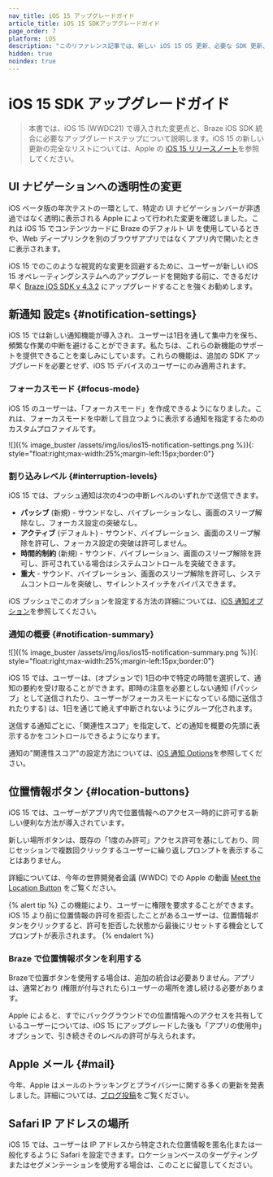 ```yaml
---
nav_title: iOS 15 アップグレードガイド
article_title: iOS 15 SDKアップグレードガイド
page_order: 7
platform: iOS
description: "このリファレンス記事では、新しい iOS 15 OS 更新、必要な SDK 更新、および新機能について説明します。"
hidden: true
noindex: true
---
```


# iOS 15 SDK アップグレードガイド

> 本書では、iOS 15 (WWDC21) で導入された変更点と、Braze iOS SDK 統合に必要なアップグレードステップについて説明します。iOS 15 の新しい更新の完全なリストについては、Apple の [iOS 15 リリースノート](https://developer.apple.com/documentation/ios-ipados-release-notes/ios-ipados-15-release-notes)を参照してください。


## UI ナビゲーションへの透明性の変更

iOS ベータ版の年次テストの一環として、特定の UI ナビゲーションバーが非透過ではなく透明に表示される Apple によって行われた変更を確認しました。これは iOS 15 でコンテンツカードに Braze のデフォルト UI を使用しているときや、Web ディープリンクを別のブラウザアプリではなくアプリ内で開いたときに表示されます。

iOS 15 でのこのような視覚的な変更を回避するために、ユーザーが新しい iOS 15 オペレーティングシステムへのアップグレードを開始する前に、できるだけ早く [Braze iOS SDK v 4.3.2][1] にアップグレードすることを強くお勧めします。

## 新通知 設定s {#notification-settings}

iOS 15 では新しい通知機能が導入され、ユーザーは1日を通して集中力を保ち、頻繁な作業の中断を避けることができます。私たちは、これらの新機能のサポートを提供できることを楽しみにしています。これらの機能は、追加の SDK アップグレードを必要とせず、iOS 15 デバイスのユーザーにのみ適用されます。

### フォーカスモード {#focus-mode}

iOS 15 のユーザーは、「フォーカスモード」を作成できるようになりました。これは、フォーカスモードを中断して目立つように表示する通知を指定するためのカスタムプロファイルです。

![]({% image_buster /assets/img/ios/ios15-notification-settings.png %}){: style="float:right;max-width:25%;margin-left:15px;border:0"}

### 割り込みレベル {#interruption-levels}

iOS 15 では、プッシュ通知は次の4つの中断レベルのいずれかで送信できます。

* **パッシブ** (新規) - サウンドなし、バイブレーションなし、画面のスリープ解除なし、フォーカス設定の突破なし。
* **アクティブ** (デフォルト) - サウンド、バイブレーション、画面のスリープ解除を許可し、フォーカス設定の突破は許可しません。
* **時間的制約** (新規) - サウンド、バイブレーション、画面のスリープ解除を許可し、許可されている場合はシステムコントロールを突破できます。
* **重大** \- サウンド、バイブレーション、画面のスリープ解除を許可し、システムコントロールを突破し、サイレントスイッチをバイパスできます。

iOS プッシュでこのオプションを設定する方法の詳細については、[iOS 通知オプション]({{site.baseurl}}/user_guide/message_building_by_channel/push/ios/notification_options/#interruption-level)を参照してください。

### 通知の概要 {#notification-summary}

![]({% image_buster /assets/img/ios/ios15-notification-summary.png %}){: style="float:right;max-width:25%;margin-left:15px;border:0"}

iOS 15 では、ユーザーは、(オプションで) 1日の中で特定の時間を選択して、通知の要約を受け取ることができます。即時の注意を必要としない通知 (「パッシブ」として送信されたり、ユーザーがフォーカスモードになっている間に送信されたりする) は、1日を通じて絶えず中断されないようにグループ化されます。

送信する通知ごとに、「関連性スコア」を指定して、どの通知を概要の先頭に表示するかをコントロールできるようになります。

通知の"関連性スコア"の設定方法については、[iOS 通知 Options]({{site.baseurl}}/user_guide/message_building_by_channel/push/ios/notification_options/#relevance-score)を参照してください。

## 位置情報ボタン {#location-buttons}

iOS 15 では、ユーザーがアプリ内で位置情報へのアクセス一時的に許可する新しい便利な方法が導入されています。 

新しい場所ボタンは、既存の「1度のみ許可」アクセス許可を基にしており、同じセッションで複数回クリックするユーザーに繰り返しプロンプトを表示することはありません。

詳細については、今年の世界開発者会議 (WWDC) での Apple の動画 [Meet the Location Button](https://developer.apple.com/videos/play/wwdc2021/10102/) をご覧ください。

{% alert tip %}
この機能により、ユーザーに権限を要求することができます。iOS 15 より前に位置情報の許可を拒否したことがあるユーザーは、位置情報ボタンをクリックすると、許可を拒否した状態から最後にリセットする機会としてプロンプトが表示されます。
{% endalert %}

### Braze で位置情報ボタンを利用する

Brazeで位置ボタンを使用する場合は、追加の統合は必要ありません。アプリは、通常どおり (権限が付与されたら)ユーザーの場所を渡し続ける必要があります。

Apple によると、すでにバックグラウンドでの位置情報へのアクセスを共有しているユーザーについては、iOS 15 にアップグレードした後も「アプリの使用中」オプションで、引き続きそのレベルの許可が与えられます。

## Apple メール {#mail}

今年、Apple はメールのトラッキングとプライバシーに関する多くの更新を発表しました。詳細については、[ブログ投稿](https://www.braze.com/resources/articles/9-ways-email-marketers-can-respond-to-apples-mail-privacy-protection-feature)をご覧ください。

## Safari IP アドレスの場所

iOS 15 では、ユーザーは IP アドレスから特定された位置情報を匿名化または一般化するように Safari を設定できます。ロケーションベースのターゲティングまたはセグメンテーションを使用する場合は、このことに留意してください。

[1]: https://github.com/Appboy/appboy-ios-sdk/releases/tag/4.3.2
[2]: https://github.com/Appboy/appboy-ios-sdk/issues
[3]: {{site.baseurl}}/user_guide/message_building_by_channel/push/ios/notification_options/#interruption-level
